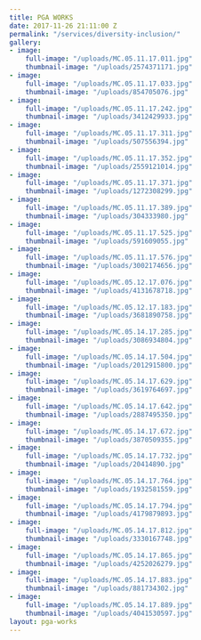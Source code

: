 ```yaml
---
title: PGA WORKS
date: 2017-11-26 21:11:00 Z
permalink: "/services/diversity-inclusion/"
gallery:
- image:
    full-image: "/uploads/MC.05.11.17.011.jpg"
    thumbnail-image: "/uploads/2574371171.jpg"
- image:
    full-image: "/uploads/MC.05.11.17.033.jpg"
    thumbnail-image: "/uploads/854705076.jpg"
- image:
    full-image: "/uploads/MC.05.11.17.242.jpg"
    thumbnail-image: "/uploads/3412429933.jpg"
- image:
    full-image: "/uploads/MC.05.11.17.311.jpg"
    thumbnail-image: "/uploads/507556394.jpg"
- image:
    full-image: "/uploads/MC.05.11.17.352.jpg"
    thumbnail-image: "/uploads/2559121014.jpg"
- image:
    full-image: "/uploads/MC.05.11.17.371.jpg"
    thumbnail-image: "/uploads/1272308299.jpg"
- image:
    full-image: "/uploads/MC.05.11.17.389.jpg"
    thumbnail-image: "/uploads/304333980.jpg"
- image:
    full-image: "/uploads/MC.05.11.17.525.jpg"
    thumbnail-image: "/uploads/591609055.jpg"
- image:
    full-image: "/uploads/MC.05.11.17.576.jpg"
    thumbnail-image: "/uploads/3002174656.jpg"
- image:
    full-image: "/uploads/MC.05.12.17.076.jpg"
    thumbnail-image: "/uploads/4131678718.jpg"
- image:
    full-image: "/uploads/MC.05.12.17.183.jpg"
    thumbnail-image: "/uploads/3681890758.jpg"
- image:
    full-image: "/uploads/MC.05.14.17.285.jpg"
    thumbnail-image: "/uploads/3086934804.jpg"
- image:
    full-image: "/uploads/MC.05.14.17.504.jpg"
    thumbnail-image: "/uploads/2012915800.jpg"
- image:
    full-image: "/uploads/MC.05.14.17.629.jpg"
    thumbnail-image: "/uploads/3619764697.jpg"
- image:
    full-image: "/uploads/MC.05.14.17.642.jpg"
    thumbnail-image: "/uploads/2887495350.jpg"
- image:
    full-image: "/uploads/MC.05.14.17.672.jpg"
    thumbnail-image: "/uploads/3870509355.jpg"
- image:
    full-image: "/uploads/MC.05.14.17.732.jpg"
    thumbnail-image: "/uploads/20414890.jpg"
- image:
    full-image: "/uploads/MC.05.14.17.764.jpg"
    thumbnail-image: "/uploads/1932581559.jpg"
- image:
    full-image: "/uploads/MC.05.14.17.794.jpg"
    thumbnail-image: "/uploads/4179879893.jpg"
- image:
    full-image: "/uploads/MC.05.14.17.812.jpg"
    thumbnail-image: "/uploads/3330167748.jpg"
- image:
    full-image: "/uploads/MC.05.14.17.865.jpg"
    thumbnail-image: "/uploads/4252026279.jpg"
- image:
    full-image: "/uploads/MC.05.14.17.883.jpg"
    thumbnail-image: "/uploads/881734302.jpg"
- image:
    full-image: "/uploads/MC.05.14.17.889.jpg"
    thumbnail-image: "/uploads/4041530597.jpg"
layout: pga-works
---
```


